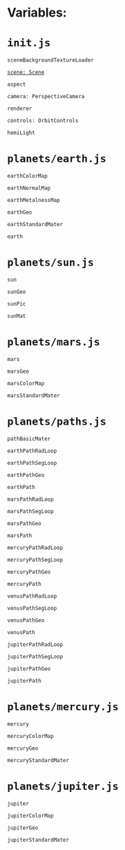 
# Variables:




# `init.js`

`sceneBackgroundTextureLoader`

[`scene: Scene`](https://threejs.org/docs/index.html#api/en/scenes/Scene)

`aspect`

`camera: PerspectiveCamera`

`renderer`

`controls: OrbitControls`

`hemiLight`

# `planets/earth.js`


`earthColorMap`

`earthNormalMap`

`earthMetalnessMap`

`earthGeo`

`earthStandardMater`

`earth`

# `planets/sun.js`


`sun`

`sunGeo`

`sunPic`

`sunMat`


# `planets/mars.js`


`mars`

`marsGeo`

`marsColorMap`

`marsStandardMater`


# `planets/paths.js`


`pathBasicMater`

`earthPathRadLoop`

`earthPathSegLoop`

`earthPathGeo`

`earthPath`

`marsPathRadLoop`

`marsPathSegLoop`

`marsPathGeo`

`marsPath`

`mercuryPathRadLoop`

`mercuryPathSegLoop`

`mercuryPathGeo`

`mercuryPath`

`venusPathRadLoop`

`venusPathSegLoop`

`venusPathGeo`

`venusPath`

`jupiterPathRadLoop`

`jupiterPathSegLoop`

`jupiterPathGeo`

`jupiterPath`


# `planets/mercury.js`


`mercury`

`mercuryColorMap`

`mercuryGeo`

`mercuryStandardMater`

# `planets/jupiter.js`


`jupiter`

`jupiterColorMap`

`jupiterGeo`

`jupiterStandardMater`
